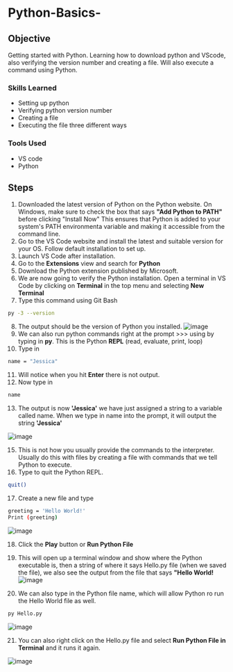 # Python-Basics-

## Objective

 Getting started with Python. Learning how to download python and VScode, also verifying the version number and creating a file. Will also execute a command using Python.


### Skills Learned

- Setting up python
- Verifying python version number
- Creating a file
- Executing the file three different ways

### Tools Used

- VS code
- Python


## Steps
1. Downloaded the latest version of Python on the Python website. On Windows, make sure to check the box that says **"Add Python to PATH"** before clicking "Install Now" This ensures that Python is added to your system's PATH environmenta variable and making it accessible from the command line.
2. Go to the VS Code website and install the latest and suitable version for your OS. Follow default installation to set up.
3. Launch VS Code after installation.
4. Go to the **Extensions** view and search for **Python**
5. Download the Python extension published by Microsoft.
6. We are now going to verify the Python installation. Open a terminal in VS Code by clicking on **Terminal** in the top menu and selecting **New Terminal**
7. Type this command using Git Bash
```bash
py -3 --version
```
8. The output should be the version of Python you installed.
![image](https://github.com/user-attachments/assets/40612762-e2b2-46e1-87e5-919a95518820)
9. We can also run python commands right at the prompt >>> using by typing in **py**. This is the Python **REPL** (read, evaluate, print, loop)
10. Type in
```bash
name = "Jessica"
```
11. Will notice when you hit **Enter** there is not output.
12. Now type in
```bash
name
```
13. The output is now **'Jessica'** we have just assigned a string to a variable called name. When we type in name into the prompt, it will output the string **'Jessica'**
    
![image](https://github.com/user-attachments/assets/ee080c5a-38fc-4bd9-a788-9bd6e2a209b4)

    
15. This is not how you usually provide the commands to the interpreter. Usually do this with files by creating a file with commands that we tell Python to execute.
16. Type to quit the Python REPL.
```bash
quit() 
```
17. Create a new file and type
```bash
greeting = 'Hello World!'
Print (greeting)
```
![image](https://github.com/user-attachments/assets/40bbcd6b-ea73-42c6-bea4-fc705d8c3fe0)

18. Click the **Play** button or **Run Python File**
19. This will open up a terminal window and show where the Python executable is, then a string of where it says Hello.py file (when we saved the file), we also see the output from the file that says **"Hello World!**
![image](https://github.com/user-attachments/assets/287449b5-8496-4458-9ab3-f7cba2e8145f)

20. We can also type in the Python file name, which will allow Python ro run the Hello World file as well.
```bash
py Hello.py
```
![image](https://github.com/user-attachments/assets/49a23318-2824-4955-8ef3-aeb9493553bb)

21. You can also right click on the Hello.py file and select **Run Python File in Terminal** and it runs it again.
    
![image](https://github.com/user-attachments/assets/0553fc7e-c621-40a6-9bc7-04380e73b0cf)
